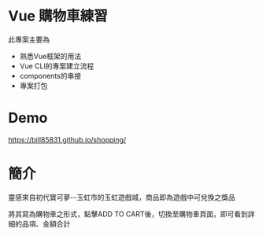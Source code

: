 
# Vue 購物車練習

此專案主要為

<ul>
<li>熟悉Vue框架的用法</li>
<li>Vue CLI的專案建立流程</li>
<li>components的串接</li>
<li>專案打包</li>
</ul>

# Demo

<a href="https://bill85831.github.io/shopping/" target="_blank">https://bill85831.github.io/shopping/</a>

# 簡介

靈感來自初代寶可夢--玉虹市的玉虹遊戲城，商品即為遊戲中可兌換之獎品

將其寫為購物車之形式，點擊ADD TO CART後，切換至購物車頁面，即可看到詳細的品項、金額合計